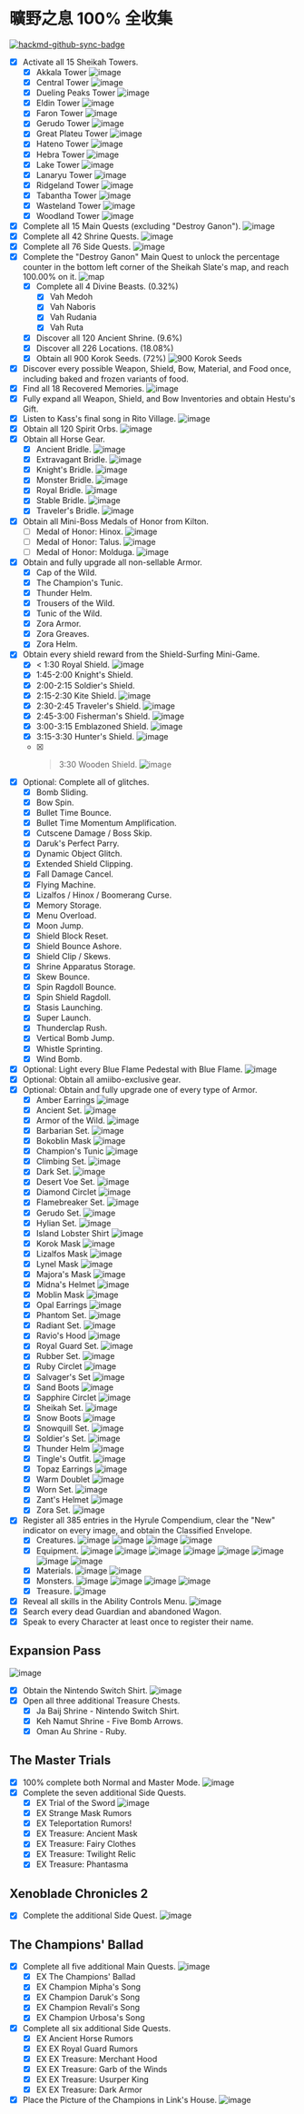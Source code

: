 # 曠野之息 100% 全收集

[![hackmd-github-sync-badge](https://hackmd.io/bV44VAPqSo6xNcvCREWPHA/badge)](https://hackmd.io/bV44VAPqSo6xNcvCREWPHA)


- [x] Activate all 15 Sheikah Towers.
    - [x] Akkala Tower
    ![image](https://user-images.githubusercontent.com/33391637/228180416-88f8765d-26e0-4a98-aa96-d53bcfd84392.png)
    - [x] Central Tower
    ![image](https://user-images.githubusercontent.com/33391637/228180389-9a84d950-bd0c-4642-8888-3a590f4090d0.png)
    - [x] Dueling Peaks Tower
    ![image](https://user-images.githubusercontent.com/33391637/228179107-98a0a228-d66e-4f37-afaf-79a0a415c1c1.png)
    - [x] Eldin Tower
    ![image](https://user-images.githubusercontent.com/33391637/228179079-4bcd5da5-42d9-4ed9-9f90-ac267a2b3fff.png)
    - [x] Faron Tower
    ![image](https://user-images.githubusercontent.com/33391637/227838446-89730365-9216-4451-8ad9-b05160faba65.png)
    - [x] Gerudo Tower
    ![image](https://user-images.githubusercontent.com/33391637/227838488-62804905-345a-4f2e-9879-e9e34e7e9631.png)
    - [x] Great Plateu Tower
    ![image](https://user-images.githubusercontent.com/33391637/228179051-ffb720b0-12e4-416d-b6e6-8902e7a21125.png)
    - [x] Hateno Tower
    ![image](https://user-images.githubusercontent.com/33391637/228179011-76ef4b82-49b1-4a49-a2e5-fa748925ae19.png)
    - [x] Hebra Tower
    ![image](https://user-images.githubusercontent.com/33391637/228180174-90fbd9b2-1fa1-406c-82b0-730e17be80e8.png)
    - [x] Lake Tower
    ![image](https://user-images.githubusercontent.com/33391637/227838672-cce0bd11-3d13-471c-8549-e7a0d2dc6a22.png)
    - [x] Lanaryu Tower
    ![image](https://user-images.githubusercontent.com/33391637/228180099-ac617921-c53d-405a-9ce1-43ea464a04b1.png)
    - [x] Ridgeland Tower
    ![image](https://user-images.githubusercontent.com/33391637/228180068-05cf2067-de78-428a-af56-22e61e599f15.png)
    - [x] Tabantha Tower
    ![image](https://user-images.githubusercontent.com/33391637/228179925-5fd2310d-b347-44c8-859d-7311ea9a7365.png)
    - [x] Wasteland Tower
    ![image](https://user-images.githubusercontent.com/33391637/227838511-e6c09af2-50e3-4955-ab5a-fb2f989a0159.png)
    - [x] Woodland Tower
    ![image](https://user-images.githubusercontent.com/33391637/228180654-cf895326-5265-4484-a07b-f482377f6fd3.png)
- [x] Complete all 15 Main Quests (excluding "Destroy Ganon").
![image](https://user-images.githubusercontent.com/33391637/226093730-b85f93fb-7be4-4458-b123-18ca40581d8b.png)
- [x] Complete all 42 Shrine Quests.
![image](https://user-images.githubusercontent.com/33391637/226093748-49cfa9bf-d5b6-4542-9fdb-f8585e53f841.png)
- [x] Complete all 76 Side Quests.
![image](https://user-images.githubusercontent.com/33391637/226093779-d78fdb53-0240-4161-be51-3d943cf27680.png)
- [x] Complete the "Destroy Ganon" Main Quest to unlock the percentage counter in the bottom left corner of the Sheikah Slate's map, and reach 100.00% on it.
![map](https://user-images.githubusercontent.com/33391637/226092972-dd01e283-2d8e-480e-9304-581076881913.png)
    - [x] Complete all 4 Divine Beasts. (0.32%)
        - [x] Vah Medoh
        - [x] Vah Naboris
        - [x] Vah Rudania
        - [x] Vah Ruta
    - [x] Discover all 120 Ancient Shrine. (9.6%)
    - [x] Discover all 226 Locations. (18.08%)
    - [x] Obtain all 900 Korok Seeds. (72%)
    ![900 Korok Seeds](https://user-images.githubusercontent.com/33391637/226094422-74a34b29-3ed9-4db4-8691-3169a0303564.png)
- [x] Discover every possible Weapon, Shield, Bow, Material, and Food once, including baked and frozen variants of food.
- [x] Find all 18 Recovered Memories.
![image](https://user-images.githubusercontent.com/33391637/226093789-69998580-02e4-435d-820c-96e76003e094.png)
- [x] Fully expand all Weapon, Shield, and Bow Inventories and obtain Hestu's Gift.
- [x] Listen to Kass's final song in Rito Village.
![image](https://user-images.githubusercontent.com/33391637/226125963-0b279b31-b28e-42a7-be7e-4454c47bdcde.png)
- [x] Obtain all 120 Spirit Orbs.
![image](https://user-images.githubusercontent.com/33391637/226131118-c18bf582-5825-4335-b373-d3a5241d5e73.png)
- [x] Obtain all Horse Gear.
    - [x] Ancient Bridle.
    ![image](https://user-images.githubusercontent.com/33391637/226124244-defe4de3-3eda-4247-9e6a-67956382c6cb.png)
    - [x] Extravagant Bridle.
    ![image](https://user-images.githubusercontent.com/33391637/226120572-188eaa82-b3c9-4dd2-b252-6039e3c3ed3c.png)
    - [x] Knight's Bridle.
    ![image](https://user-images.githubusercontent.com/33391637/226096901-d17720d7-75e3-4baa-9c0a-daaa63cb4690.png)
    - [x] Monster Bridle.
    ![image](https://user-images.githubusercontent.com/33391637/226119237-21ae74fe-d0d1-4eb3-acbf-ead40588fe45.png)
    - [x] Royal Bridle.
    ![image](https://user-images.githubusercontent.com/33391637/226120557-3a053044-f8ae-4717-8243-d3dbc9d441c4.png)
    - [x] Stable Bridle.
    ![image](https://user-images.githubusercontent.com/33391637/226120487-e72b08cd-148e-4fce-b988-797bc7a36dae.png)
    - [x] Traveler's Bridle.
    ![image](https://user-images.githubusercontent.com/33391637/228178316-62d433bd-5668-48fe-b299-86ebb6ab6226.png)
- [x] Obtain all Mini-Boss Medals of Honor from Kilton.
    - [ ] Medal of Honor: Hinox.
    ![image](https://user-images.githubusercontent.com/33391637/226124650-c95b450e-8e7e-4bbc-8bb0-45f5ad7f5058.png)
    - [ ] Medal of Honor: Talus.
    ![image](https://user-images.githubusercontent.com/33391637/226124810-7b9c3904-f9f9-432e-b470-58d35f11c187.png)
    - [ ] Medal of Honor: Molduga.
    ![image](https://user-images.githubusercontent.com/33391637/226124733-5efb3a27-65e6-43a6-a634-69506c9bd81e.png)

- [x] Obtain and fully upgrade all non-sellable Armor.
    - [x] Cap of the Wild.
    - [x] The Champion's Tunic.
    - [x] Thunder Helm.
    - [x] Trousers of the Wild.
    - [x] Tunic of the Wild.
    - [x] Zora Armor.
    - [x] Zora Greaves.
    - [x] Zora Helm.
- [x] Obtain every shield reward from the Shield-Surfing Mini-Game.
    - [x] < 1:30 Royal Shield.
    ![image](https://user-images.githubusercontent.com/33391637/226130712-9b523342-bd99-456a-9486-f1b19b60a2ec.png)
    - [x] 1:45-2:00 Knight's Shield.
    - [x] 2:00-2:15 Soldier's Shield.
    - [x] 2:15-2:30	Kite Shield.
    ![image](https://user-images.githubusercontent.com/33391637/226130729-3a04826f-ddd4-484d-88e4-1c33fdd55b27.png)
    - [x] 2:30-2:45	Traveler's Shield.
    ![image](https://user-images.githubusercontent.com/33391637/226194673-73a1efb2-d661-46d7-969e-484189c205a6.png)
    - [x] 2:45-3:00	Fisherman's Shield.
    ![image](https://user-images.githubusercontent.com/33391637/226196487-ec29f739-b523-4f88-ae07-490fd2bfa2d1.png)
    - [x] 3:00-3:15	Emblazoned Shield.
    ![image](https://user-images.githubusercontent.com/33391637/226869024-ce8bf5b9-a168-4aea-87d7-6d1582341d10.png)
    - [x] 3:15-3:30	Hunter's Shield.
    ![image](https://user-images.githubusercontent.com/33391637/226869093-472094d1-2743-445e-90c6-dc9576111a17.png)
    - [x] > 3:30 Wooden Shield.
    ![image](https://user-images.githubusercontent.com/33391637/226869060-3543d7ec-a5be-4a65-89e9-b33f78dac1a9.png)
- [x] Optional: Complete all of glitches.
    - [x] Bomb Sliding.
    - [x] Bow Spin.
    - [x] Bullet Time Bounce.
    - [x] Bullet Time Momentum Amplification.
    - [x] Cutscene Damage / Boss Skip.
    - [x] Daruk's Perfect Parry.
    - [x] Dynamic Object Glitch.
    - [x] Extended Shield Clipping.
    - [x] Fall Damage Cancel.
    - [x] Flying Machine.
    - [x] Lizalfos / Hinox / Boomerang Curse.
    - [x] Memory Storage.
    - [x] Menu Overload.
    - [x] Moon Jump.
    - [x] Shield Block Reset.
    - [x] Shield Bounce Ashore.
    - [x] Shield Clip / Skews.
    - [x] Shrine Apparatus Storage.
    - [x] Skew Bounce.
    - [x] Spin Ragdoll Bounce.
    - [x] Spin Shield Ragdoll.
    - [x] Stasis Launching.
    - [x] Super Launch.
    - [x] Thunderclap Rush.
    - [x] Vertical Bomb Jump.
    - [x] Whistle Sprinting.
    - [x] Wind Bomb.
- [x] Optional: Light every Blue Flame Pedestal with Blue Flame.
![image](https://user-images.githubusercontent.com/33391637/226126160-97f1ddd9-75b0-4bf6-a893-36e93729e923.png)
- [x] Optional: Obtain all amiibo-exclusive gear.
- [x] Optional: Obtain and fully upgrade one of every type of Armor.
    - [x] Amber Earrings
    ![image](https://user-images.githubusercontent.com/33391637/228185031-81f95d11-a994-4bd0-a85e-ed0561578870.png)
    - [x] Ancient Set.
    ![image](https://user-images.githubusercontent.com/33391637/226701008-cdd17212-f193-49e7-8dc5-ad2248131d0c.png)
    - [x] Armor of the Wild.
    ![image](https://user-images.githubusercontent.com/33391637/226701095-1263d920-857d-4cb7-b5b2-4c8218a1a6c8.png)
    - [x] Barbarian Set.
    ![image](https://user-images.githubusercontent.com/33391637/226701176-ae041836-f81d-468a-ba1a-5a66585ab508.png)
    - [x] Bokoblin Mask
    ![image](https://user-images.githubusercontent.com/33391637/228308375-e1714094-c7da-4058-8cdc-a291ff04ce39.png)
    - [x] Champion's Tunic
    ![image](https://user-images.githubusercontent.com/33391637/228187583-9d429d5b-94fa-42c4-9276-b6553d682270.png)
    - [x] Climbing Set.
    ![image](https://user-images.githubusercontent.com/33391637/226701227-d9958116-7023-4b3e-9223-f8915090e65f.png)
    - [x] Dark Set.
    ![image](https://user-images.githubusercontent.com/33391637/226701285-3f22cce6-5fe5-42eb-9d47-88b698caccb2.png)
    - [x] Desert Voe Set.
    ![image](https://user-images.githubusercontent.com/33391637/226702424-49394050-8e46-4e4e-8635-4034794252be.png)
    - [x] Diamond Circlet
    ![image](https://user-images.githubusercontent.com/33391637/228185279-c7e4c6be-8ff4-450c-8d6b-c39203d6aa47.png)
    - [x] Flamebreaker Set.
    ![image](https://user-images.githubusercontent.com/33391637/226702332-118010b2-6fd8-48cb-a3eb-7ec0faecf398.png)
    - [x] Gerudo Set.
    ![image](https://user-images.githubusercontent.com/33391637/226702471-7fbe53e4-2966-48c7-9cdb-4ab5d22848f0.png)
    - [x] Hylian Set.
    ![image](https://user-images.githubusercontent.com/33391637/226704185-44440fb1-4df3-4b3f-a5ad-d797efc3a15b.png)
    - [x] Island Lobster Shirt
    ![image](https://user-images.githubusercontent.com/33391637/227285424-ae4f0bc3-d073-4051-88c8-d34dbf321e52.png)
    - [x] Korok Mask
    ![image](https://user-images.githubusercontent.com/33391637/227284296-8cb8e2dc-d3c9-408b-95d5-839fdfe8c02b.png)
    - [x] Lizalfos Mask
    ![image](https://user-images.githubusercontent.com/33391637/228308171-9dbfbe88-4d19-4422-94a7-0a7209ef4ba4.png)
    - [x] Lynel Mask
    ![image](https://user-images.githubusercontent.com/33391637/228308194-cdff11eb-2124-453c-b64e-46782f9e02c4.png)
    - [x] Majora's Mask
    ![image](https://user-images.githubusercontent.com/33391637/227285160-2ab5cc65-290b-4dec-bac4-4e54f18338d6.png)
    - [x] Midna's Helmet
    ![image](https://user-images.githubusercontent.com/33391637/227284593-b92a6073-ac8d-466e-b2f3-a34ee71d2c60.png)
    - [x] Moblin Mask
    ![image](https://user-images.githubusercontent.com/33391637/228308241-d1987fbf-585c-4258-96bf-4c4c8945d4b0.png)
    - [x] Opal Earrings
    ![image](https://user-images.githubusercontent.com/33391637/228182527-5dde6973-b5ea-40a7-bd0f-217b39e29ce2.png)
    - [x] Phantom Set.
    ![image](https://user-images.githubusercontent.com/33391637/226875021-47395ebd-6372-4b15-95b4-84ec10ccd3ab.png)
    - [x] Radiant Set.
    ![image](https://user-images.githubusercontent.com/33391637/226701609-11ba0c3c-6107-4b19-958d-e3a9b530a0a2.png)
    - [x] Ravio's Hood
    ![image](https://user-images.githubusercontent.com/33391637/227285202-afea9410-5b55-4512-9770-ce3468e9c82e.png)
    - [x] Royal Guard Set.
    ![image](https://user-images.githubusercontent.com/33391637/227140752-f233a251-e6d9-43fa-a0ad-5ecdbaf830a2.png)
    - [x] Rubber Set.
    ![image](https://user-images.githubusercontent.com/33391637/226701710-9aeb7950-e07b-407b-b9de-9f44871e4da1.png)
    - [x] Ruby Circlet
    ![image](https://user-images.githubusercontent.com/33391637/228184120-eb48eefa-ad25-4f49-aac4-c2d45ee957eb.png)
    - [x] Salvager's Set
    ![image](https://user-images.githubusercontent.com/33391637/227140919-859c1bcf-913a-4acd-b2cc-05b2175120a2.png)
    - [x] Sand Boots
    ![image](https://user-images.githubusercontent.com/33391637/228185134-fe92cefb-ffa9-4629-ae2a-6e5d1a60f57b.png)
    - [x] Sapphire Circlet
    ![image](https://user-images.githubusercontent.com/33391637/228184225-7857f4cf-413e-49f9-80a7-db4c656380ae.png)
    - [x] Sheikah Set.
    ![image](https://user-images.githubusercontent.com/33391637/226701843-59a2cae4-9fcb-4285-a2cc-95a62d1e9517.png)
    - [x] Snow Boots
    ![image](https://user-images.githubusercontent.com/33391637/228185206-da62669b-aa53-4262-8ec9-3e1664c6c4df.png)
    - [x] Snowquill Set.
    ![image](https://user-images.githubusercontent.com/33391637/226702618-b294a3b2-bbf9-40a0-bc25-b85a863571ae.png)
    - [x] Soldier's Set.
    ![image](https://user-images.githubusercontent.com/33391637/227140841-06bd6941-5bd1-4960-9acc-ce51044d5350.png)
    - [x] Thunder Helm
    ![image](https://user-images.githubusercontent.com/33391637/226704116-3a42596c-6c87-45b3-adce-e8dacbcd6f29.png)
    - [x] Tingle's Outfit.
    ![image](https://user-images.githubusercontent.com/33391637/226874812-deb41c6a-164f-47c4-9e81-70efc4392aef.png)
    - [x] Topaz Earrings
    ![image](https://user-images.githubusercontent.com/33391637/228182996-8c686267-386f-42a2-b2f5-31786193de43.png)
    - [x] Warm Doublet
    ![image](https://user-images.githubusercontent.com/33391637/228187680-f6d0deb9-224f-48fe-8f68-576f42ffc913.png)
    - [x] Worn Set.
    ![image](https://user-images.githubusercontent.com/33391637/226702530-5c71ebb5-42e1-404c-afa1-7ef302628a02.png)
    - [x] Zant's Helmet
    ![image](https://user-images.githubusercontent.com/33391637/227284806-9516ae07-de01-4172-8da4-c0ab24c4a8c3.png)
    - [x] Zora Set.
    ![image](https://user-images.githubusercontent.com/33391637/226702026-43ba02c6-0a8e-4c13-891c-28acfd780a96.png)
- [x] Register all 385 entries in the Hyrule Compendium, clear the "New" indicator on every image, and obtain the Classified Envelope.
    - [x] Creatures.
    ![image](https://user-images.githubusercontent.com/33391637/226194945-c928fecc-0f55-4e1f-9508-1b53e0bbe857.png)
    ![image](https://user-images.githubusercontent.com/33391637/226194950-60a13a34-9dce-4881-871c-449596642a72.png)
    ![image](https://user-images.githubusercontent.com/33391637/226194959-533dd3aa-85b9-49e7-a50b-d2c87de26e5c.png)
    ![image](https://user-images.githubusercontent.com/33391637/226194972-aa32c512-2dbc-4d0b-b69c-e25c3456b301.png)
    - [x] Equipment.
    ![image](https://user-images.githubusercontent.com/33391637/226195237-307d04e1-79bf-4bde-861e-1ef7f196054e.png)
    ![image](https://user-images.githubusercontent.com/33391637/226195249-7ff7c00a-3a45-4396-a18a-eceb84f9578e.png)
    ![image](https://user-images.githubusercontent.com/33391637/226195303-91b262e4-854e-4707-927f-c0e43dd827d2.png)
    ![image](https://user-images.githubusercontent.com/33391637/226195310-c056378d-895d-4a71-91c9-50b8700dd1a1.png)
    ![image](https://user-images.githubusercontent.com/33391637/226195317-ac64f83a-4e25-4bb8-88c8-a349ee61d364.png)
    ![image](https://user-images.githubusercontent.com/33391637/226195324-41dfb065-e5f8-430e-b1aa-2f903c01a801.png)
    ![image](https://user-images.githubusercontent.com/33391637/226195364-475b362f-5e41-441c-9460-5d947a390e0c.png)
    ![image](https://user-images.githubusercontent.com/33391637/226195371-28459f4b-947d-4eb8-ab2d-6d38e405b5c4.png)
    - [x] Materials.
    ![image](https://user-images.githubusercontent.com/33391637/226195226-83200516-b7e3-4023-a347-3a46b8b41b5c.png)
    ![image](https://user-images.githubusercontent.com/33391637/226195232-598afd00-2576-4ffb-a7e5-29e733b2e874.png)
    - [x] Monsters.
    ![image](https://user-images.githubusercontent.com/33391637/226195124-953056d2-9ee1-4859-86f2-c28b212063a6.png)
    ![image](https://user-images.githubusercontent.com/33391637/226195132-a3b58876-7ce8-460c-9482-e73dbb30b357.png)
    ![image](https://user-images.githubusercontent.com/33391637/226195140-567646d8-3ee7-4cf4-8bc9-bb4a68b75b63.png)
    ![image](https://user-images.githubusercontent.com/33391637/226195143-1b93865e-fcba-4e0b-9095-a718c30c72d7.png)
    - [x] Treasure.
    ![image](https://user-images.githubusercontent.com/33391637/226195386-0e09a642-1d60-41d9-a35e-69ebdace3307.png)

- [x] Reveal all skills in the Ability Controls Menu.
![image](https://user-images.githubusercontent.com/33391637/226704365-55caeee5-d09b-44d4-a3e1-1d5c7520be7d.png)
- [x] Search every dead Guardian and abandoned Wagon.
- [x] Speak to every Character at least once to register their name.

## Expansion Pass

![image](https://user-images.githubusercontent.com/33391637/226095483-6519eba3-4f0e-43c4-b4ff-2f9107f074c8.png)

- [x] Obtain the Nintendo Switch Shirt.
![image](https://user-images.githubusercontent.com/33391637/226094929-b0fbe677-3684-42da-bef0-113448629a0b.png)
- [x] Open all three additional Treasure Chests.
    - [x] Ja Baij Shrine - Nintendo Switch Shirt.
    - [x] Keh Namut Shrine - Five Bomb Arrows.
    - [x] Oman Au Shrine - Ruby.

## The Master Trials

- [x] 100% complete both Normal and Master Mode.
![image](https://user-images.githubusercontent.com/33391637/226093804-a0986959-b58a-491f-9aac-b0f4a9052316.png)
- [x] Complete the seven additional Side Quests.
    - [x] EX Trial of the Sword
    ![image](https://user-images.githubusercontent.com/33391637/226094519-ba331632-fde9-4049-b60a-880d7dabce6c.png)
    - [x] EX Strange Mask Rumors
    - [x] EX Teleportation Rumors!
    - [x] EX Treasure: Ancient Mask
    - [x] EX Treasure: Fairy Clothes
    - [x] EX Treasure: Twilight Relic
    - [x] EX Treasure: Phantasma

## Xenoblade Chronicles 2

- [x] Complete the additional Side Quest.
![image](https://user-images.githubusercontent.com/33391637/226096626-19569e14-11ef-4c6a-abd8-dc2313ed1be9.png)

## The Champions' Ballad

- [x] Complete all five additional Main Quests.
![image](https://user-images.githubusercontent.com/33391637/226096618-1c57bdc5-37a8-4ecb-b0a4-360eb822be06.png)
    - [x] EX The Champions' Ballad
    - [x] EX Champion Mipha's Song
    - [x] EX Champion Daruk's Song
    - [x] EX Champion Revali's Song
    - [x] EX Champion Urbosa's Song
- [x] Complete all six additional Side Quests.
    - [x] EX Ancient Horse Rumors
    - [x] EX EX Royal Guard Rumors
    - [x] EX EX Treasure: Merchant Hood
    - [x] EX EX Treasure: Garb of the Winds
    - [x] EX EX Treasure: Usurper King
    - [x] EX EX Treasure: Dark Armor
- [x] Place the Picture of the Champions in Link's House.
![image](https://user-images.githubusercontent.com/33391637/226096420-72759022-2bd6-4baf-b164-7c3f18a62f57.png)
